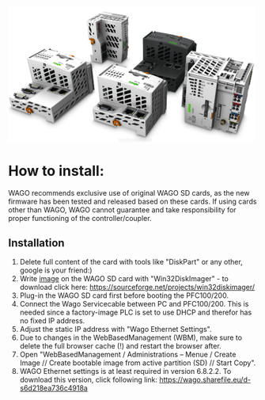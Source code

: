 <div style="text-align: left" >
<img src="images/pfcs.png"
     alt="install docker" width="500"/>
</div>

# How to install:
WAGO recommends exclusive use of original WAGO SD cards, as the new firmware has been tested and released based on these cards. If using cards other than WAGO, WAGO cannot guarantee and take responsibility for proper functioning of the controller/coupler.

## Installation

1. Delete full content of the card with tools like "DiskPart" or any other, google is your friend:)
2. Write <a href="https://github.com/WAGO/pfc-firmware/releases" title="image">image</a> on the WAGO SD card with "Win32DiskImager" - to download click here: https://sourceforge.net/projects/win32diskimager/
3. Plug-in the WAGO SD card first before booting the PFC100/200.
4. Connect the Wago Servicecable between PC and PFC100/200. This is needed since a factory-image PLC is set to use DHCP and therefor has no fixed IP address.
5. Adjust the static IP address with "Wago Ethernet Settings".
6. Due to changes in the WebBasedManagement (WBM), make sure to delete the full browser cache (!) and restart the browser after.
7. Open "WebBasedManagement / Administrations – Menue / Create Image // Create bootable image from active partition (SD) // Start Copy".
8. WAGO Ethernet settings is at least required in version 6.8.2.2. To download this version, click following link: https://wago.sharefile.eu/d-s6d218ea736c4918a
